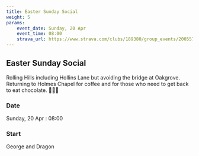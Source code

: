 ```yaml
---
title: Easter Sunday Social
weight: 5
params:
    event_date: Sunday, 20 Apr
    event_time: 08:00
    strava_url: https://www.strava.com/clubs/189380/group_events/2005571
---
```


## Easter Sunday Social 

Rolling Hills including Hollins Lane but avoiding the bridge at Oakgrove. Returning to Holmes Chapel for coffee and for those who need to get back to eat chocolate. 🐇🐣🥚

### Date

Sunday, 20 Apr : 08:00

### Start

George and Dragon 


